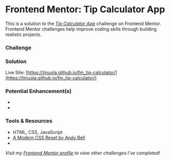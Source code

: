# Frontend Mentor: Tip Calculator App
This is a solution to the _[Tip Calculator App](https://www.frontendmentor.io/challenges/tip-calculator-app-ugJNGbJUX)_ challenge on Frontend Mentor. Frontend Mentor challenges help improve coding skills through building realistic projects.


### Challenge


### Solution
Live Site: [https://tinuola.github.io/fm_tip-calculator/](https://tinuola.github.io/fm_tip-calculator/)


### Potential Enhancement(s)
- 
- 


### Tools & Resources
- HTML, CSS, JavaScript
- [A Modern CSS Reset by Andy Bell](https://piccalil.li/blog/a-modern-css-reset/)
- []()


_Visit my [Frontend Mentor profile](https://www.frontendmentor.io/profile/tinuola) to view other challenges I've completed!_